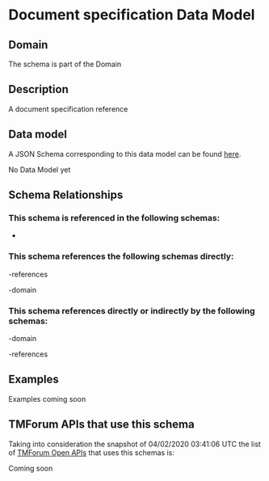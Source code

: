 # Document specification Data Model

## Domain

The  schema is part of the  Domain

## Description

A document specification reference

## Data model

A JSON Schema corresponding to this data model can be found
[here](https://github.com/tmforum-rand/schemas/blob/candidates/Common/DocumentSpecification.schema.json).

No Data Model yet

## Schema Relationships

### This schema is referenced in the following schemas:

-

### This schema references the following schemas directly:

-references

-domain

### This schema references directly or indirectly by the following schemas:

-domain

-references



## Examples

Examples coming soon

## TMForum APIs that use this schema

Taking into consideration the snapshot of 04/02/2020 03:41:06 UTC the list of [TMForum Open APIs](https://www.tmforum.org/open-apis/) that uses this schemas is:

Coming soon
